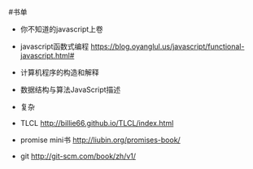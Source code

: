 #书单
- 你不知道的javascript上卷

- javascript函数式编程 https://blog.oyanglul.us/javascript/functional-javascript.html#

- 计算机程序的构造和解释

- 数据结构与算法JavaScript描述

- 复杂

- TLCL http://billie66.github.io/TLCL/index.html

- promise mini书 http://liubin.org/promises-book/

- git http://git-scm.com/book/zh/v1/

